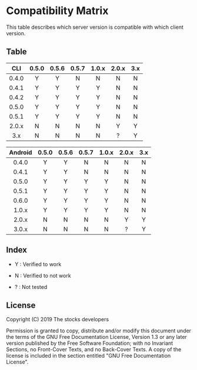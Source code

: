 # Compatibility Matrix

This table describes which server version is compatible with which client
version.

## Table

|  CLI  | 0.5.0 | 0.5.6 | 0.5.7 | 1.0.x | 2.0.x | 3.x |
|:-----:|:-----:|:-----:|:-----:|:-----:|:-----:|:---:|
| 0.4.0 |   Y   |   Y   |   N   |   N   |   N   |  N  |
| 0.4.1 |   Y   |   Y   |   Y   |   Y   |   N   |  N  |
| 0.4.2 |   Y   |   Y   |   Y   |   Y   |   N   |  N  |
| 0.5.0 |   Y   |   Y   |   Y   |   Y   |   N   |  N  |
| 0.5.1 |   Y   |   Y   |   Y   |   Y   |   N   |  N  |
| 2.0.x |   N   |   N   |   N   |   N   |   Y   |  Y  |
| 3.x   |   N   |   N   |   N   |   N   |   ?   |  Y  |

| Android | 0.5.0 | 0.5.6 | 0.5.7 | 1.0.x | 2.0.x | 3.x |
|:-------:|:-----:|:-----:|:-----:|:-----:|:-----:|:---:|
|  0.4.0  |   Y   |   Y   |   N   |   N   |   N   |  N  |
|  0.4.1  |   Y   |   Y   |   N   |   N   |   N   |  N  |
|  0.5.0  |   Y   |   Y   |   Y   |   Y   |   N   |  N  |
|  0.5.1  |   Y   |   Y   |   Y   |   Y   |   N   |  N  |
|  0.6.0  |   Y   |   Y   |   Y   |   Y   |   N   |  N  |
|  1.0.x  |   Y   |   Y   |   Y   |   Y   |   N   |  N  |
|  2.0.x  |   N   |   N   |   N   |   N   |   Y   |  Y  |
|  3.0.x  |   N   |   N   |   N   |   N   |   ?   |  Y  |

## Index

 - Y : Verified to work

 - N : Verified to not work

- ? : Not tested

## License

Copyright (C)  2019  The stocks developers

Permission is granted to copy, distribute and/or modify this document
under the terms of the GNU Free Documentation License, Version 1.3
or any later version published by the Free Software Foundation;
with no Invariant Sections, no Front-Cover Texts, and no Back-Cover Texts.
A copy of the license is included in the section entitled "GNU
Free Documentation License".

